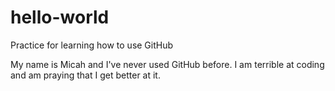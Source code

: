 # hello-world
Practice for learning how to use GitHub


My name is Micah and I've never used GitHub before. 
I am terrible at coding and am praying that I get better at it. 


